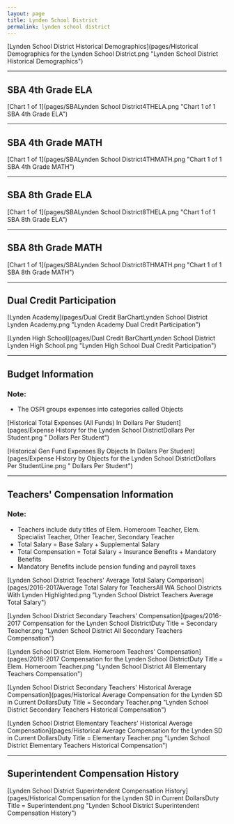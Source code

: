 ```yaml
---
layout: page
title: Lynden School District
permalink: lynden school district
---
```



[Lynden School District Historical Demographics](pages/Historical Demographics for the Lynden School District.png "Lynden School District Historical Demographics")

___

## SBA 4th Grade ELA

[Chart 1 of 1](pages/SBALynden School District4THELA.png "Chart 1 of 1 SBA 4th Grade ELA")


___

## SBA 4th Grade MATH

[Chart 1 of 1](pages/SBALynden School District4THMATH.png "Chart 1 of 1 SBA 4th Grade MATH")


___

## SBA 8th Grade ELA

[Chart 1 of 1](pages/SBALynden School District8THELA.png "Chart 1 of 1 SBA 8th Grade ELA")


___

## SBA 8th Grade MATH

[Chart 1 of 1](pages/SBALynden School District8THMATH.png "Chart 1 of 1 SBA 8th Grade MATH")


___

## Dual Credit Participation

[Lynden Academy](pages/Dual Credit BarChartLynden School District Lynden Academy.png "Lynden Academy Dual Credit Participation")

[Lynden High School](pages/Dual Credit BarChartLynden School District Lynden High School.png "Lynden High School Dual Credit Participation")


___

## Budget Information
### Note:
- The OSPI groups expenses into categories called Objects

[Historical Total Expenses (All Funds) In Dollars Per Student](pages/Expense History for the Lynden School DistrictDollars Per Student.png " Dollars Per Student")

[Historical Gen Fund Expenses By Objects In Dollars Per Student](pages/Expense History by Objects for the Lynden School DistrictDollars Per StudentLine.png " Dollars Per Student")


___

## Teachers' Compensation Information
### Note:
- Teachers include duty titles of Elem. Homeroom Teacher, Elem. Specialist Teacher, Other Teacher, Secondary Teacher
- Total Salary = Base Salary + Supplemental Salary
- Total Compensation = Total Salary + Insurance Benefits + Mandatory Benefits
- Mandatory Benefits include pension funding and payroll taxes

[Lynden School District Teachers' Average Total Salary Comparison](pages/2016-2017Average Total Salary for TeachersAll WA School Districts With Lynden Highlighted.png "Lynden School District Teachers Average Total Salary")

[Lynden School District Secondary Teachers' Compensation](pages/2016-2017 Compensation for the Lynden School DistrictDuty Title = Secondary Teacher.png "Lynden School District All Secondary Teachers Compensation")

[Lynden School District Elem. Homeroom Teachers' Compensation](pages/2016-2017 Compensation for the Lynden School DistrictDuty Title = Elem. Homeroom Teacher.png "Lynden School District All Elementary Teachers Compensation")

[Lynden School District Secondary Teachers' Historical Average Compensation](pages/Historical Average Compensation for the Lynden SD in Current DollarsDuty Title = Secondary Teacher.png "Lynden School District Secondary Teachers Historical Compensation")

[Lynden School District Elementary Teachers' Historical Average Compensation](pages/Historical Average Compensation for the Lynden SD in Current DollarsDuty Title = Elementary Teacher.png "Lynden School District Elementary Teachers Historical Compensation")


___

## Superintendent Compensation History

[Lynden School District Superintendent Compensation History](pages/Historical Compensation for the Lynden SD in Current DollarsDuty Title = Superintendent.png "Lynden School District Superintendent Compensation History")


